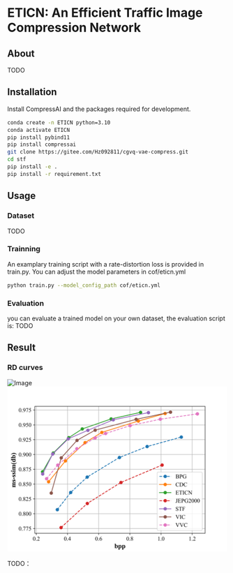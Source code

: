 # ETICN: An Efficient Traffic Image Compression Network

## About
TODO

## Installation
Install CompressAI and the packages required for development.
```bash
conda create -n ETICN python=3.10
conda activate ETICN
pip install pybind11
pip install compressai
git clone https://gitee.com/Hz092811/cgvq-vae-compress.git
cd stf
pip install -e .
pip install -r requirement.txt
```

## Usage
### Dataset
TODO

### Trainning
An examplary training script with a rate-distortion loss is provided in train.py.
You can adjust the model parameters in cof/eticn.yml
```bash
python train.py --model_config_path cof/eticn.yml
```

### Evaluation
you can evaluate a trained model on your own dataset, the evaluation script is:
TODO

## Result
### RD curves

![Image](assets/R_D_s.png)
![Image](assets/R_D.png)

TODO：